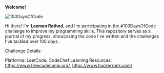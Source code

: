 **Welcome!**

![100DaysOfCode](https://img.shields.io/badge/100DaysOfCode-Challenge-blueviolet.svg)

Hi there! I'm **Laxman Rathod**, and I'm participating in the #100DaysOfCode challenge to improve my programming skills. This repository serves as a journal of my progress, showcasing the code I've written and the challenges I've tackled over 100 days.

Challenge Details:

Platforms: LeetCode, CodeChef
Learning Resources: https://www.freecodecamp.org/, https://www.hackerrank.com/
